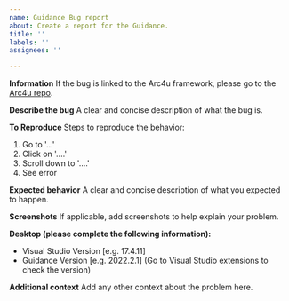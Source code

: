 ```yaml
---
name: Guidance Bug report
about: Create a report for the Guidance.
title: ''
labels: ''
assignees: ''

---
```


**Information**
If the bug is linked to the Arc4u framework, please go to the [Arc4u repo](https://github.com/GFlisch/Arc4u/issues).

**Describe the bug**
A clear and concise description of what the bug is.

**To Reproduce**
Steps to reproduce the behavior:
1. Go to '...'
2. Click on '....'
3. Scroll down to '....'
4. See error

**Expected behavior**
A clear and concise description of what you expected to happen.

**Screenshots**
If applicable, add screenshots to help explain your problem.

**Desktop (please complete the following information):**
 - Visual Studio Version [e.g. 17.4.11]
 - Guidance Version [e.g. 2022.2.1] (Go to Visual Studio extensions to check the version)

**Additional context**
Add any other context about the problem here.
